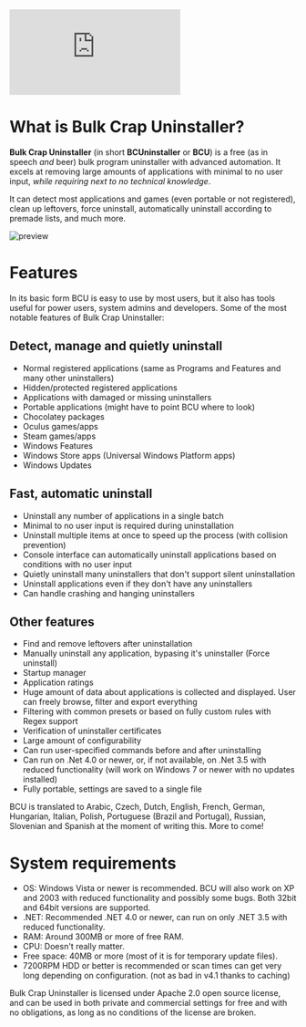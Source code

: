 <div class="container">
<iframe src="https://www.youtube-nocookie.com/embed/8v7r_jQl28Y?rel=0" 
frameborder="0" allow="encrypted-media" allowfullscreen class="video"></iframe>
</div>

# What is Bulk Crap Uninstaller? 
**Bulk Crap Uninstaller** (in short **BCUninstaller** or **BCU**) is a free (as in speech *and* beer) bulk program uninstaller with advanced automation. It excels at removing large amounts of applications with minimal to no user input, _while requiring next to no technical knowledge_.

It can detect most applications and games (even portable or not registered), clean up leftovers, force uninstall, automatically uninstall according to premade lists, and much more.

![preview](https://user-images.githubusercontent.com/14913904/34364884-93bcf34e-ea8a-11e7-9aa2-bb229631498a.png)

# Features
In its basic form BCU is easy to use by most users, but it also has tools useful for power users, system admins and developers. Some of the most notable features of Bulk Crap Uninstaller:

## Detect, manage and quietly uninstall
* Normal registered applications (same as Programs and Features and many other uninstallers)
* Hidden/protected registered applications
* Applications with damaged or missing uninstallers
* Portable applications (might have to point BCU where to look)
* Chocolatey packages
* Oculus games/apps
* Steam games/apps
* Windows Features
* Windows Store apps (Universal Windows Platform apps)
* Windows Updates

## Fast, automatic uninstall
* Uninstall any number of applications in a single batch
* Minimal to no user input is required during uninstallation
* Uninstall multiple items at once to speed up the process (with collision prevention)
* Console interface can automatically uninstall applications based on conditions with no user input
* Quietly uninstall many uninstallers that don't support silent uninstallation
* Uninstall applications even if they don't have any uninstallers
* Can handle crashing and hanging uninstallers

## Other features
* Find and remove leftovers after uninstallation
* Manually uninstall any application, bypasing it's uninstaller (Force uninstall)
* Startup manager
* Application ratings
* Huge amount of data about applications is collected and displayed. User can freely browse, filter and export everything
* Filtering with common presets or based on fully custom rules with Regex support
* Verification of uninstaller certificates
* Large amount of configurability
* Can run user-specified commands before and after uninstalling
* Can run on .Net 4.0 or newer, or, if not available, on .Net 3.5 with reduced functionality (will work on Windows 7 or newer with no updates installed)
* Fully portable, settings are saved to a single file

BCU is translated to Arabic, Czech, Dutch, English, French, German, Hungarian, Italian, Polish, Portuguese (Brazil and Portugal), Russian, Slovenian and Spanish at the moment of writing this. More to come!

# System requirements
* OS: Windows Vista or newer is recommended. BCU will also work on XP and 2003 with reduced functionality and possibly some bugs. Both 32bit and 64bit versions are supported.
* .NET: Recommended .NET 4.0 or newer, can run on only .NET 3.5 with reduced functionality.
* RAM: Around 300MB or more of free RAM.
* CPU: Doesn't really matter.
* Free space: 40MB or more (most of it is for temporary update files).
* 7200RPM HDD or better is recommended or scan times can get very long depending on configuration. (not as bad in v4.1 thanks to caching)


Bulk Crap Uninstaller is licensed under Apache 2.0 open source license, and can be used in both private and commercial settings for free and with no obligations, as long as no conditions of the license are broken.